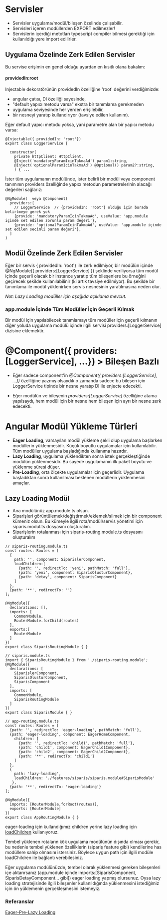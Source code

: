 # Servisler
- Servisler uygulama/modül/bileşen özelinde çalışabilir.
- Servisleri içeren modüllerden EXPORT edilmezler!
- Servislerin içerdiği metotları typescript compiler bilmesi gerektiği için kullanıldığı yere import edilirler.

## Uygulama Özelinde Zerk Edilen Servisler

Bu servise erişimin en genel olduğu ayardan en kısıtlı olana bakalım:

#### providedIn:root
Injectable dekoratörünün providedIn özelliğine 'root' değerini verdiğimizde:
- angular çatısı, DI özelliği sayesinde,
- "default yapıcı metodu varsa" ekstra bir tanımlama gerekmeden
- uygulama seviyesinde her yerden erişilebilir, 
- bir nesneyi yaratıp
kullandırıyor (tavsiye edilen kullanım).
 
Eğer default yapıcı metodu yoksa, yani parametre alan bir yapıcı metodu varsa:
```
@Injectable({ providedIn: 'root'})
export class LoggerService {

  constructor(
    private httpClient: HttpClient,
    @Inject('mandatoryParamIcinTakmaAd') param1:string,
    @Inject('optionalParamIcinTakmaAd') @Optional() param2?:string,
    ) { ...
```

İster tüm uygulamanın modülünde, ister belirli bir modül veya component tanımının
providers özelliğinde yapıcı metodun parametrelerinin alacağı değerleri sağlarız:
```
@NgModule(  veya @Component(
  providers:[
    // LoggerService  // {providedIn: 'root'} olduğu için burada belirtmeye gerek yok
    {provide: 'mandatoryParamIcinTakmaAd', useValue: 'app.module içinde set edilen zorunlu param değeri'}, 
    {provide: 'optionalParamIcinTakmaAd', useValue: 'app.module içinde set edilen secimli param değeri'}, 
  ]
)
```

## Modül Özelinde Zerk Edilen Servisler
Eğer bir servis  { providedIn: 'root'} ile zerk edilmiyor, bir modülün içinde 
@NgModule({ providers:[LoggerService] }) şeklinde veriliyorsa 
tüm modül içinde geçerli olacak bir instance yaratıp tüm bileşenlere
bu örneğini geçirecek şekilde kullanılabilinir (ki artık tavsiye edilmiyor).
Bu şekilde bir tanımlama ile modül yüklenirken servis nesnesinin yaratılmasına neden olur.

*Not: Lazy Loading modüller için aşağıda açıklama mevcut.*


### app.module İçinde Tüm Modüller İçin Geçerli Kılmak
Bir modül için yapılabilecek tanımlamayı tüm modüller için geçerli kılmanın diğer yoluda 
uygulama modülü içinde ilgili servisi providers:[LoggerService] dizisine eklemektir.


# @Component({ providers:[LoggerService], ...}) > Bileşen Bazlı
- Eğer sadece component'in *@Component({ providers:[LoggerService], ...})* özelliğine
yazmış olsaydık o zamanda sadece bu bileşen için LoggerService tipinde bir nesne yaratıp DI ile enjecte edecekti.

- Eğer modülün ve bileşenin *providers:[LoggerService]* özelliğine atama yapılsaydı, hem modül için bir nesne 
hem bileşen için ayrı bir nesne zerk edecekti.

# Angular Modül Yükleme Türleri
- **Eager Loading**, varsayılan modül yükleme şekli olup uygulama başlarken modüllerin yüklenmesidir. Küçük boyutlu uygulamalar için kullanılabilir. Tüm modüller uygulama başladığında kullanıma hazırdır.
- **Lazy Loading**, uygulama yüklendikten sonra istek gerçekleştiğinde modülün yüklenmesidir. Bu sayede uygulamanın ilk paket boyutu ve yüklenme süresi düşer.
- **Pre-Loading**, orta ölçekte uygulamalar için geçerlidir. Uygulama başladıktan sonra kullanılması beklenen modüllerin yüklenmesini amaçlar.



## Lazy Loading Modül
* Ana modülünüz app.module.ts olsun. 
* Siparişleri görüntülemek/değiştirmek/eklemek/silmek için bir component kümeniz olsun. Bu kümeyle ilgili rota/modül/servis yönetimi için siparis.modul.ts dosyasını oluşturalım.
* Siparişlerin rotalanması için siparis-routing.module.ts dosyasını oluşturalım
```
// siparis-routing.module.ts
const routes: Routes = [
  {
    path: '', component: SiparislerComponent, 
    loadChildren:[
      {path: '', redirectTo: 'yeni', pathMatch: 'full'},
      {path: 'yeni', component: SiparisOlusturComponent},
      {path: 'detay', component: SiparisComponent}
    ]
  },
  {path: '**', redirectTo: ''}
];

@NgModule({
  declarations: [],
  imports: [
    CommonModule,
    RouterModule.forChild(routes)
  ],
  exports:[
    RouterModule
  ]
})
export class SiparisRoutingModule { }
```

```
// siparis.module.ts
import { SiparisRoutingModule } from './siparis-routing.module';
@NgModule({
  declarations: [
    SiparislerComponent,
    SiparisOlusturComponent, 
    SiparisComponent
  ],
  imports: [
    CommonModule,
    SiparisRoutingModule
  ]
})
export class SiparisModule { }
```

```
// app-routing.module.ts
const routes: Routes = [
  {path: '', redirectTo: 'eager-loading', pathMatch: 'full'},
  {path: 'eager-loading', component: EagerHomeComponent, 
    children: [
      {path: '', redirectTo: 'child1', pathMatch: 'full'},
      {path: 'child1', component: EagerChild1Component},
      {path: 'child2', component: EagerChild2Component},
      {path: '**', redirectTo: 'child1'}
    ]
  },
  {
    path: 'lazy-loading',
    loadChildren: './features/siparis/siparis.module#SiparisModule'
   },
  {path: '**', redirectTo: 'eager-loading'}
];

@NgModule({
  imports: [RouterModule.forRoot(routes)],
  exports: [RouterModule]
})
export class AppRoutingModule { }
```

eager-loading için kullandığımız children yerine lazy loading için [loadChildren](https://angular.io/api/router/Route#lazy-loading) kullanıyoruz.

Tembel yüklenen rotaların kök uygulama modülünün dışında olması gerekir, bu nedenle tembel yüklenen özelliklerin (sipariş feature gibi) kendilerine has modüllere sahip olmasını istersiniz. Böylece uygun path için ilgili modüle loadChildren ile bağlantı verebilesiniz. 

Eğer uygulama modülünüzde, tembel olarak yüklenmesi gereken bileşenleri içe aktarırsanız (app.module içinde imports:[SiparisComponent, SiparisDetayComponent... gibi]) eager loading yapmış olursunuz. Oysa lazy loading stratejisinde ilgili bileşenler kullanıldığında yüklenmesini istediğimiz için ön yüklemenin gerçekleşmesini istemeyiz. 

### Referanslar
[Eager-Pre-Lazy Loading](https://medium.com/@lifei.8886196/eager-loading-lazy-loading-and-pre-loading-in-angular-2-what-when-and-how-798bd107090c)